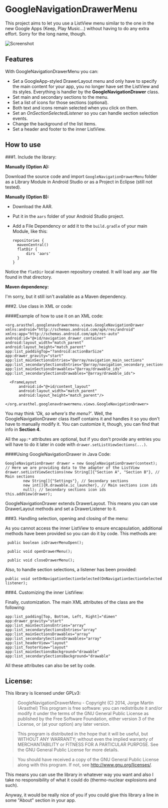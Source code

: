 # GoogleNavigationDrawerMenu

This project aims to let you use a ListView menu similar to the one in the new Google Apps (Keep, Play Music...) without having to do any extra effort. Sorry for the long name, though.

![Screenshot](http://arasthel.com/project-images/gnavdrawer-example.jpg)

## Features

With GoogleNavigationDrawerMenu you can:

  * Set a GoogleApp-styled DrawerLayout menu and only have to specify the main content for your app, you no longer have set the ListView and its styles. Everything is handler by the **GoogleNavigationDrawer** class.
  * Set main and secondary sections to the menu.
  * Set a list of icons for those sections (optional).
  * Both text and icons remain selected when you click on them.
  * Set an *OnSectionSelectedListener* so you can handle section selection events.
  * Change the background of the list items.
  * Set a header and footer to the inner ListView.

## How to use

###1. Include the library:

  **Manually (Option A):**

  Download the source code and import ```GoogleNavigationDrawerMenu``` folder as a Library Module in Android Studio or as a Project in Eclipse (still not tested).


  **Manually (Option B):**

  * Download the AAR.
  * Put it in the ```aars``` folder of your Android Studio project.
  * Add a File Dependency or add it to the ```build.gradle``` of your main Module, like this:

        repositories {
          mavenCentral()
          flatDir {
              dirs 'aars'
          }
        }

  Notice the ```flatDir``` local maven repository created. It will load any .aar file found in that directory.

**Maven dependency:**

I'm sorry, but it still isn't available as a Maven dependency.

###2. Use class in XML or code:

####Example of how to use it on an XML code:

    <org.arasthel.googlenavdrawermenu.views.GoogleNavigationDrawer
    xmlns:android="http://schemas.android.com/apk/res/android"
    xmlns:app="http://schemas.android.com/apk/res-auto"
    android:id="@+id/navigation_drawer_container"
    android:layout_width="match_parent"
    android:layout_height="match_parent"
    app:list_paddingTop="?android:actionBarSize"
    app:drawer_gravity="start"
    app:list_mainSectionsEntries="@array/navigation_main_sections"
    app:list_secondarySectionsEntries="@array/navigation_secondary_sections"
    app:list_mainSectionsDrawables="@array/drawable_ids"
    app:list_secondarySectionsDrawables="@array/drawable_ids">

      <FrameLayout
          android:id="@+id/content_layout"
          android:layout_width="match_parent"
          android:layout_height="match_parent"/>

    </org.arasthel.googlenavdrawermenu.views.GoogleNavigationDrawer>

You may think *'Ok, so where's the menu?'*. Well, the GoogleNavigationDrawer class itself contains it and handles it so you don't have to manually modify it. You can customize it, though, you can find that info in **Section 4**.

All the ```app:*``` attributes are optional, but if you don't provide any entries you will have to do it later in code with ```drawer.setListViewSections(...)```.

####Using GoogleNavigationDrawer in Java Code:

    GoogleNavigationDrawer drawer = new GoogleNavigationDrawer(context);
    // Here we are providing data to the adapter of the ListView
    drawer.setListViewSections(new String[]{"Section A", "Section B"}, // Main sections
            new String[]{"Settings"}, // Secondary sections
            new int[]{R.drawable.ic_launcher}, // Main sections icon ids
            null); // Secondary sections icon ids
    this.addView(drawer);

GoogleNavigationDrawer extends DrawerLayout. This means you can use DrawerLayout methods and set a DrawerListener to it.

###3. Handling selection, opening and closing of the menu:

 As you cannot access the inner ListView to ensure encapsulation, additional methods have been provided so you can do it by code. This methods are:

     public boolean isDrawerMenuOpen();

     public void openDrawerMenu();

     public void closeDrawerMenu();

Also, to handle section selections, a listener has been provided:

    public void setOnNavigationSectionSelected(OnNavigationSectionSelected listener);


###4. Customizing the inner ListView:

 Finally, customization. The main XML attributes of the class are the following:

    app:list_padding[Top, Bottom, Left, Right]="dimen"
    app:drawer_gravity="start"
    app:list_mainSectionsEntries="array"
    app:list_secondarySectionsEntries="array"
    app:list_mainSectionsDrawables="array"
    app:list_secondarySectionsDrawables="array"
    app:list_headerView="layout"
    app:list_footerView="layout"
    app:list_mainSectionsBackground="drawable"
    app:list_secondarySectionsBackground="drawable"

All these attributes can also be set by code.

## License:

This library is licensed under GPLv3:

>GoogleNavigationDrawerMenu - Copyright (C) 2014, Jorge Martín (Arasthel)
>This program is free software: you can redistribute it and/or modify it under the terms of the GNU General Public License as published by the Free Software Foundation, either version 3 of the License, or (at your option) any later version.

>This program is distributed in the hope that it will be useful, but WITHOUT ANY WARRANTY; without even the implied warranty of MERCHANTABILITY or FITNESS FOR A PARTICULAR PURPOSE. See the GNU General Public License for more details.

>You should have received a copy of the GNU General Public License along with this program. If not, see <http://www.gnu.org/licenses/>.

This means you can use the library in whatever way you want and also I take no responsibility of what it could do (thermo-nuclear explosions and such).

Anyway, it would be really nice of you if you could give this library a line in some "About" section in your app.
